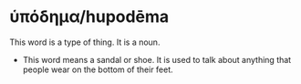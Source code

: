 # ὑπόδημα/hupodēma
This word is a type of thing. It is a noun.
* This word means a sandal or shoe. It is used to talk about anything that people wear on the bottom of their feet.
